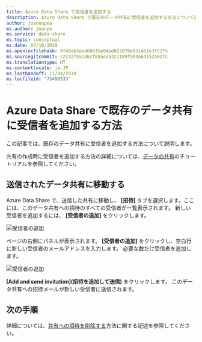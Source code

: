 ```yaml
---
title: Azure Data Share で受信者を追加する
description: Azure Data Share で既存のデータ共有に受信者を追加する方法について説明します。
author: joannapea
ms.author: joanpo
ms.service: data-share
ms.topic: conceptual
ms.date: 07/10/2019
ms.openlocfilehash: 9f49ab3aed60bfbe04ad022070a931461e3f52f5
ms.sourcegitcommit: c22327552d62f88aeaa321189f9b9a631525027c
ms.translationtype: HT
ms.contentlocale: ja-JP
ms.lasthandoff: 11/04/2019
ms.locfileid: "73490533"
---
```

# <a name="how-to-add-a-recipient-to-an-existing-data-share-in-azure-data-share"></a>Azure Data Share で既存のデータ共有に受信者を追加する方法

この記事では、既存のデータ共有に受信者を追加する方法について説明します。

共有の作成時に受信者を追加する方法の詳細については、[データの共有](share-your-data.md)のチュートリアルを参照してください。

## <a name="navigate-to-a-sent-data-share"></a>送信されたデータ共有に移動する

Azure Data Share で、送信した共有に移動し、 **[招待]** タブを選択します。ここには、このデータ共有への招待のすべての受信者が一覧表示されます。 新しい受信者を追加するには、 **[受信者の追加]** をクリックします。

![受信者の追加](./media/how-to/how-to-add-recipients/add-recipient.png)

ページの右側にパネルが表示されます。 **[受信者の追加]** をクリックし、空白行に新しい受信者のメールアドレスを入力します。 必要な数だけ受信者を追加します。

![受信者の追加](./media/how-to/how-to-add-recipients/add-recipient-side.png)

**[Add and send invitation]\(招待を追加して送信\)** をクリックします。 このデータ共有への招待メールが新しい受信者に送信されます。

## <a name="next-steps"></a>次の手順
詳細については、[共有への招待を削除する](how-to-delete-invitation.md)方法に関する記述を参照してください。

